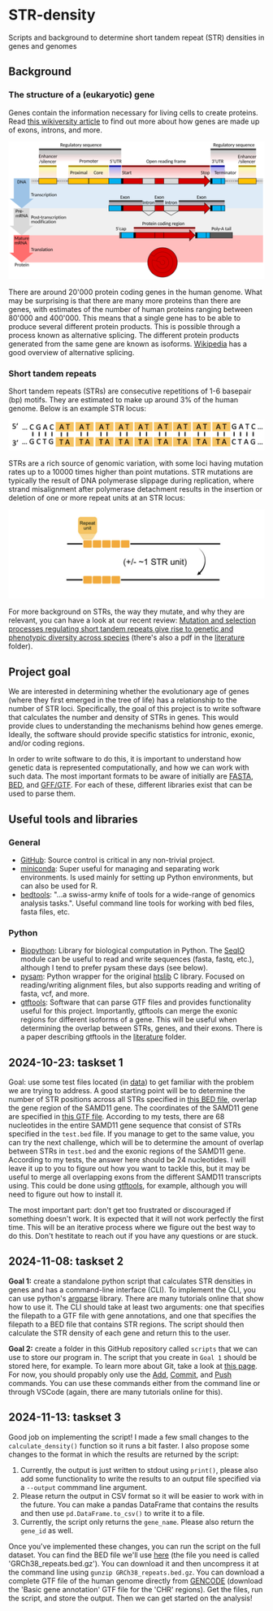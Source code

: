 # STR-density
Scripts and background to determine short tandem repeat (STR) densities in genes and genomes

## Background 
### The structure of a (eukaryotic) gene
Genes contain the information necessary for living cells to create proteins.
Read [this wikiversity article](https://en.wikiversity.org/wiki/WikiJournal_of_Medicine/Eukaryotic_and_prokaryotic_gene_structure) to find out more about how genes are made up of exons, introns, and more.

![](images/gene_structure.png)

There are around 20'000 protein coding genes in the human genome.
What may be surprising is that there are many more proteins than there are genes, with estimates of the number of human proteins ranging between 80'000 and 400'000.
This means that a single gene has to be able to produce several different protein products.
This is possible through a process known as alternative splicing.
The different protein products generated from the same gene are known as isoforms.
[Wikipedia](https://en.wikipedia.org/wiki/Alternative_splicing) has a good overview of alternative splicing.

### Short tandem repeats
Short tandem repeats (STRs) are consecutive repetitions of 1-6 basepair (bp) motifs. 
They are estimated to make up around 3% of the human genome. Below is an example STR locus:  

![](images/str_example.png)  

STRs are a rich source of genomic variation, with some loci having mutation rates up to a 10000 times higher than point mutations. 
STR mutations are typically the result of DNA polymerase slippage during replication, where strand misalignment after polymerase detachment results in the insertion or deletion of one or more repeat units at an STR locus:  

![](images/str_slippage_example.png)

For more background on STRs, the way they mutate, and why they are relevant, you can have a look at our recent review: [Mutation and selection processes regulating short tandem repeats give rise to genetic and phenotypic diversity across species](https://onlinelibrary.wiley.com/doi/full/10.1111/jeb.14106) (there's also a pdf in the [literature](literature) folder).

## Project goal
We are interested in determining whether the evolutionary age of genes (where they first emerged in the tree of life) has a relationship to the number of STR loci. 
Specifically, the goal of this project is to write software that calculates the number and density of STRs in genes. 
This would provide clues to understanding the mechanisms behind how genes emerge.
Ideally, the software should provide specific statistics for intronic, exonic, and/or coding regions.

In order to write software to do this, it is important to understand how genetic data is represented computationally, and how we can work with such data. 
The most important formats to be aware of initially are [FASTA](https://www.ncbi.nlm.nih.gov/genbank/fastaformat/), [BED](https://samtools.github.io/hts-specs/BEDv1.pdf), and [GFF/GTF](https://www.gencodegenes.org/pages/data_format.html). 
For each of these, different libraries exist that can be used to parse them.

## Useful tools and libraries
### General
* [GitHub](https://github.com/): 
Source control is critical in any non-trivial project.
* [miniconda](https://docs.anaconda.com/miniconda/): 
Super useful for managing and separating work environments. 
Is used mainly for setting up Python environments, but can also be used for R.
* [bedtools](https://bedtools.readthedocs.io/en/latest/index.html): 
"...a swiss-army knife of tools for a wide-range of genomics analysis tasks.". 
Useful command line tools for working with bed files, fasta files, etc.
### Python
* [Biopython](https://biopython.org/): 
Library for biological computation in Python. 
The [SeqIO](https://biopython.org/wiki/SeqIO) module can be useful to read and write sequences (fasta, fastq, etc.), although I tend to prefer pysam these days (see below).
* [pysam](https://niyunyun-pysam-fork.readthedocs.io/en/latest/api.html):
Python wrapper for the original [htslib](https://github.com/samtools/htslib) C library. 
Focused on reading/writing alignment files, but also supports reading and writing of fasta, vcf, and more.
* [gtftools](http://www.genemine.org/gtftools.php):
Software that can parse GTF files and provides functionality useful for this project.
Importantly, gtftools can merge the exonic regions for different isoforms of a gene.
This will be useful when determining the overlap between STRs, genes, and their exons.
There is a paper describing gtftools in the [literature](literature) folder.

## 2024-10-23: taskset 1
Goal: use some test files located (in [data](./data/)) to get familiar with the problem we are trying to address.
A good starting point will be to determine the number of STR positions across all STRs specified in [this BED file](./data/test.bed), overlap the gene region of the SAMD11 gene.
The coordinates of the SAMD11 gene are specified in [this GTF file](./data/test.gtf).
According to my tests, there are 68 nucleotides in the entire SAMD11 gene sequence that consist of STRs specified in the `test.bed` file.
If you manage to get to the same value, you can try the next challenge, which will be to determine the amount of overlap between STRs in `test.bed` and the exonic regions of the SAMD11 gene.
According to my tests, the answer here should be 24 nucleotides.
I will leave it up to you to figure out how you want to tackle this, but it may be useful to merge all overlapping exons from the different SAMD11 transcripts using.
This could be done using [gtftools](http://www.genemine.org/gtftools.php), for example, although you will need to figure out how to install it.

The most important part: don't get too frustrated or discouraged if something doesn't work.
It is expected that it will not work perfectly the first time.
This will be an iterative process where we figure out the best way to do this.
Don't hestitate to reach out if you have any questions or are stuck.

## 2024-11-08: taskset 2
**Goal 1:** create a standalone python script that calculates STR densities in genes and has a command-line interface (CLI).
To implement the CLI, you can use python's [argparse](https://docs.python.org/3/library/argparse.html) library.
There are many tutorials online that show how to use it.
The CLI should take at least two arguments: one that specifies the filepath to a GTF file with gene annotations, and one that specifies the filepath to a BED file that contains STR regions.
The script should then calculate the STR density of each gene and return this to the user.

**Goal 2:** create a folder in this GitHub repository called `scripts` that we can use to store our program in. 
The script that you create in `Goal 1` should be stored here, for example.
To learn more about Git, take a look at [this page](https://github.com/git-guides).
For now, you should propably only use the [Add](https://github.com/git-guides/git-add), [Commit](https://github.com/git-guides/git-commit), and [Push](https://github.com/git-guides/git-push) commands.
You can use these commands either from the command line or through VSCode (again, there are many tutorials online for this).

## 2024-11-13: taskset 3
Good job on implementing the script!
I made a few small changes to the `calculate_density()` function so it runs a bit faster.
I also propose some changes to the format in which the results are returned by the script:

1)  Currently, the output is just written to stdout using `print()`, please also add some functionality to write the results to an output file specified via a `--output` commmand line argument.
2)  Please return the output in CSV format so it will be easier to work with in the future. 
    You can make a pandas DataFrame that contains the results and then use `pd.DataFrame.to_csv()` to write it to a file.
3)  Currently, the script only returns the `gene_name`. 
    Please also return the `gene_id` as well.

Once you've implemented these changes, you can run the script on the full dataset.
You can find the BED file we'll use [here](https://github.com/acg-team/ConSTRain/tree/main/resources/h_sapiens) (the file you need is called 'GRCh38_repeats.bed.gz').
You can download it and then uncompress it at the command line using `gunzip GRCh38_repeats.bed.gz`.
You can download a complete GTF file of the human genome directly from [GENCODE](https://www.gencodegenes.org/human/#) (download the 'Basic gene annotation' GTF file for the 'CHR' regions).
Get the files, run the script, and store the output.
Then we can get started on the analysis!
